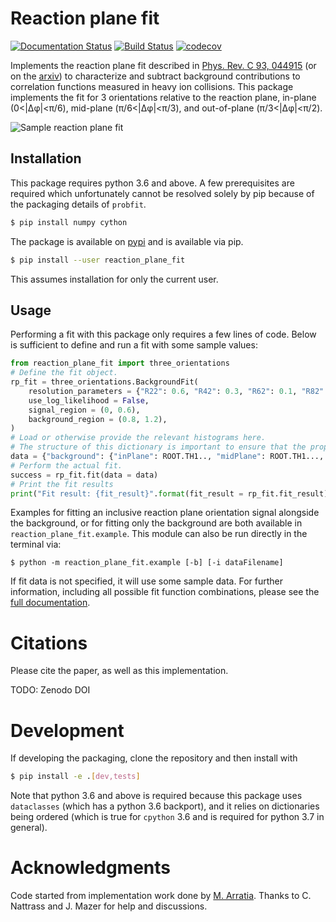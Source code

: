 # Reaction plane fit

[![Documentation Status](https://readthedocs.org/projects/reactionplanefit/badge/?version=latest)](https://reactionplanefit.readthedocs.io/en/latest/?badge=latest)
[![Build Status](https://travis-ci.com/raymondEhlers/reactionPlaneFit.svg?branch=master)](https://travis-ci.com/raymondEhlers/reactionPlaneFit)
[![codecov](https://codecov.io/gh/raymondEhlers/reactionPlaneFit/branch/master/graph/badge.svg)](https://codecov.io/gh/raymondEhlers/reactionPlaneFit)

Implements the reaction plane fit described in [Phys. Rev. C 93,
044915](https://journals.aps.org/prc/abstract/10.1103/PhysRevC.93.044915)
(or on the [arxiv](https://arxiv.org/abs/1509.04732)) to characterize and subtract background contributions to
correlation functions measured in heavy ion collisions. This package implements the fit for 3 orientations
relative to the reaction plane, in-plane (0<|&Delta;&phi;|<&pi;/6), mid-plane (&pi;/6<|&Delta;&phi;|<&pi;/3),
and out-of-plane (&pi;/3<|&Delta;&phi;|<&pi;/2).

![Sample reaction plane fit](.github/sample.png)

## Installation

This package requires python 3.6 and above. A few prerequisites are required which unfortunately cannot be
resolved solely by pip because of the packaging details of `probfit`.

```bash
$ pip install numpy cython
```

The package is available on [pypi](https://pypi.org/project/reaction_plane_fit) and is available via pip.

```bash
$ pip install --user reaction_plane_fit
```

This assumes installation for only the current user. 

## Usage

Performing a fit with this package only requires a few lines of code. Below is sufficient to define and run a
fit with some sample values:

```python
from reaction_plane_fit import three_orientations
# Define the fit object.
rp_fit = three_orientations.BackgroundFit(
    resolution_parameters = {"R22": 0.6, "R42": 0.3, "R62": 0.1, "R82": 0.1},
    use_log_likelihood = False,
    signal_region = (0, 0.6),
    background_region = (0.8, 1.2),
)
# Load or otherwise provide the relevant histograms here.
# The structure of this dictionary is important to ensure that the proper data ends up in the right place.
data = {"background": {"inPlane": ROOT.TH1.., "midPlane": ROOT.TH1..., "outOfPlane": ROOT.TH1...}}
# Perform the actual fit.
success = rp_fit.fit(data = data)
# Print the fit results
print("Fit result: {fit_result}".format(fit_result = rp_fit.fit_result))
```

Examples for fitting an inclusive reaction plane orientation signal alongside the background, or for fitting
only the background are both available in `reaction_plane_fit.example`. This module can also be run directly
in the terminal via:

```
$ python -m reaction_plane_fit.example [-b] [-i dataFilename]
```

If fit data is not specified, it will use some sample data. For further information, including all possible
fit function combinations, please see the [full documentation](https://reactionplanefit.readthedocs.io/en/latest/?badge=latest).

# Citations

Please cite the paper, as well as this implementation.

TODO: Zenodo DOI

# Development

If developing the packaging, clone the repository and then install with

```bash
$ pip install -e .[dev,tests]
```

Note that python 3.6 and above is required because this package uses `dataclasses` (which has a python 3.6
backport), and it relies on dictionaries being ordered (which is true for `cpython` 3.6 and is required for
python 3.7 in general).

# Acknowledgments

Code started from implementation work done by [M. Arratia](https://github.com/miguelignacio/BackgroundFit).
Thanks to C. Nattrass and J. Mazer for help and discussions.
